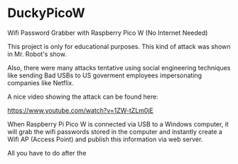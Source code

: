 # DuckyPicoW
Wifi Password Grabber with Raspberry Pico W (No Internet Needed)

This project is only for educational purposes. This kind of attack was shown in Mr. Robot's show.

Also, there were many attacks tentative using social engineering techniques like sending Bad USBs to US goverment employees impersonating companies like Netflix.

A nice video showing the attack can be found here:

https://www.youtube.com/watch?v=1ZW-tZLm0jE



When Raspberry Pi Pico W is connected via USB to a Windows computer, it will grab the wifi passwords stored in the computer and instantly create a Wifi AP (Access Point) and publish this information via web server.

All you have to do after the 
